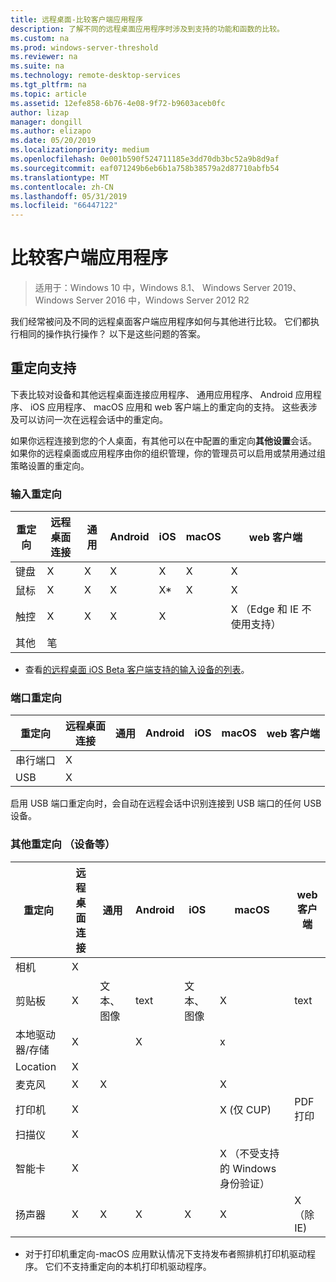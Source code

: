 ```yaml
---
title: 远程桌面-比较客户端应用程序
description: 了解不同的远程桌面应用程序时涉及到支持的功能和函数的比较。
ms.custom: na
ms.prod: windows-server-threshold
ms.reviewer: na
ms.suite: na
ms.technology: remote-desktop-services
ms.tgt_pltfrm: na
ms.topic: article
ms.assetid: 12efe858-6b76-4e08-9f72-b9603aceb0fc
author: lizap
manager: dongill
ms.author: elizapo
ms.date: 05/20/2019
ms.localizationpriority: medium
ms.openlocfilehash: 0e001b590f524711185e3dd70db3bc52a9b8d9af
ms.sourcegitcommit: eaf071249b6eb6b1a758b38579a2d87710abfb54
ms.translationtype: MT
ms.contentlocale: zh-CN
ms.lasthandoff: 05/31/2019
ms.locfileid: "66447122"
---
```

# <a name="compare-the-client-apps"></a>比较客户端应用程序

>适用于：Windows 10 中，Windows 8.1、 Windows Server 2019、 Windows Server 2016 中，Windows Server 2012 R2

我们经常被问及不同的远程桌面客户端应用程序如何与其他进行比较。 它们都执行相同的操作执行操作？ 以下是这些问题的答案。

## <a name="redirection-support"></a>重定向支持

下表比较对设备和其他远程桌面连接应用程序、 通用应用程序、 Android 应用程序、 iOS 应用程序、 macOS 应用和 web 客户端上的重定向的支持。 这些表涉及可以访问一次在远程会话中的重定向。 

如果你远程连接到您的个人桌面，有其他可以在中配置的重定向**其他设置**会话。 如果你的远程桌面或应用程序由你的组织管理，你的管理员可以启用或禁用通过组策略设置的重定向。

### <a name="input-redirection"></a>输入重定向

| 重定向 | 远程桌面<br> 连接 | 通用 | Android | iOS | macOS |          web 客户端           |
|-------------|-------------------------------|-----------|---------|-----|-------|-------------------------------|
|  键盘   |               X               |     X     |    X    |  X  |   X   |               X               |
|    鼠标    |               X               |     X     |    X    | X\* |   X   |               X               |
|    触控    |               X               |     X     |    X    |  X  |       | X （Edge 和 IE 不使用支持） |
|    其他    |              笔              |           |         |     |       |                               |

* 查看[的远程桌面 iOS Beta 客户端支持的输入设备的列表](remote-desktop-ios.md#supported-input-devices)。

### <a name="port-redirection"></a>端口重定向   

| 重定向 | 远程桌面 <br>连接 | 通用 | Android | iOS | macOS | web 客户端 |
|-------------|-------------------------------|-----------|---------|-----|-------|------------|
| 串行端口 | X                             |           |         |     |       |            |
| USB         | X                             |           |         |     |       |            |

启用 USB 端口重定向时，会自动在远程会话中识别连接到 USB 端口的任何 USB 设备。

### <a name="other-redirection-devices-etc"></a>其他重定向 （设备等）



| 重定向         | 远程桌面连接 | 通用   | Android | iOS         | macOS                                    | web 客户端    |
|---------------------|---------------------------|-------------|---------|-------------|------------------------------------------|---------------|
| 相机             | X                         |             |         |             |                                          |               |
| 剪贴板           | X                         | 文本、 图像 | text    | 文本、 图像 | X                                        | text          |
| 本地驱动器/存储 | X                         |             | X       |             | x                                        |               |
| Location            | X                         |             |         |             |                                          |               |
| 麦克风         | X                         |X            |         |             | X                                        |               |
| 打印机            | X                         |             |         |             | X (仅 CUP)                            | PDF 打印     |
| 扫描仪            | X                         |             |         |             |                                          |               |
| 智能卡         | X                         |             |         |             | X （不受支持的 Windows 身份验证） |               |
| 扬声器            | X                         | X           | X       | X           | X                                        | X （除 IE) |

* 对于打印机重定向-macOS 应用默认情况下支持发布者照排机打印机驱动程序。 它们不支持重定向的本机打印机驱动程序。
